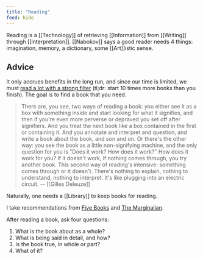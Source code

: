 ```yaml
---
title: "Reading"
feed: hide
---
```


Reading is a [[Technology]] of retrieving [[Information]] from [[Writing]] through [[Interpretation]]. [[Nabokov]] says a good reader needs 4 things: imagination, memory, a dictionary, some [[Art]]istic sense.

## Advice

It only accrues benefits in the long run, and since our time is limited, we must [read a lot with a strong filter](https://www.collaborativefund.com/blog/how-to-read-lots-of-inputs-and-a-strong-filter/) (tl;dr: start 10 times more books than you finish). The goal is to find a book that you need.

> There are, you see, two ways of reading a book: you either see it as a box with something inside and start looking for what it signifies, and then if you're even more perverse or depraved you set off after signifiers. And you treat the next book like a box contained in the first or containing it. And you annotate and interpret and question, and write a book about the book, and son and on. Or there's the other way: you see the book as a little non-signifying machine, and the only question for you is "Does it work? How does it work?" How does it work for you? If it doesn't work, if nothing comes through, you try another book. This second way of reading's intensive: something comes through or it doesn't. There's nothing to explain, nothing to understand, nothing to interpret. It's like plugging into an electric circuit. -- [[Gilles Deleuze]]

Naturally, one needs a [[Library]] to keep books for reading.

I take recommendations from [Five Books](https://fivebooks.com/) and [The Marginalian](https://www.themarginalian.org/). 

After reading a book, ask four questions:
1. What is the book about as a whole?
2. What is being said in detail, and how?
3. Is the book true, in whole or part?
4. What of it?